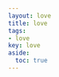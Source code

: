 ```yaml
---
layout: love
title: love 
tags: 
- love
key: love
aside:
  toc: true
---
```


<!doctype html>
<html>
<head>
<meta charset="utf-8">
<title>time</title><!-- 这是网页标题 -->
<style>
body{
  overflow: hidden;
  margin: 0;
}
h1{
  position: fixed;
  top: 50%;
  left: 0;
  width: 100%;
  text-align: center;
  transform:translateY(-50%);
  font-family: 'Love Ya Like A Sister', cursive;
  font-size: 40px;
  color: #c70012;
  padding: 0 20px;
}
h1 span{
    font-size:20px;
}
</style>

</head>
<body>
<h1 id="h1"></h1>
<canvas></canvas> <!--canvas 画布-->

<script>
var canvas = document.querySelector("canvas"),
  ctx = canvas.getContext("2d");

var ww,wh;

function onResize(){
  ww = canvas.width = window.innerWidth;
  wh = canvas.height = window.innerHeight;
}

ctx.strokeStyle = "red";
ctx.shadowBlur = 25;
ctx.shadowColor = "hsla(0, 100%, 60%,0.5)";

var precision = 100;
var hearts = [];
var mouseMoved = false;
function onMove(e){
  mouseMoved = true;
  if(e.type === "touchmove"){
    hearts.push(new Heart(e.touches[0].clientX, e.touches[0].clientY));
    hearts.push(new Heart(e.touches[0].clientX, e.touches[0].clientY));
  }
  else{
    hearts.push(new Heart(e.clientX, e.clientY));
    hearts.push(new Heart(e.clientX, e.clientY));
  }
}

var Heart = function(x,y){
  this.x = x || Math.random()*ww;
  this.y = y || Math.random()*wh;
  this.size = Math.random()*2 + 1;
  this.shadowBlur = Math.random() * 10;
  this.speedX = (Math.random()+0.2-0.6) * 8;
  this.speedY = (Math.random()+0.2-0.6) * 8;
  this.speedSize = Math.random()*0.05 + 0.01;
  this.opacity = 1;
  this.vertices = [];
  for (var i = 0; i < precision; i++) {
    var step = (i / precision - 0.5) * (Math.PI * 2);
    var vector = {
      x : (15 * Math.pow(Math.sin(step), 3)),
      y : -(13 * Math.cos(step) - 5 * Math.cos(2 * step) - 2 * Math.cos(3 * step) - Math.cos(4 * step)) 
    }
    this.vertices.push(vector);
  }
}

Heart.prototype.draw = function(){
  this.size -= this.speedSize;
  this.x += this.speedX;
  this.y += this.speedY;
  ctx.save();
  ctx.translate(-1000,this.y);
  ctx.scale(this.size, this.size);
  ctx.beginPath();
  for (var i = 0; i < precision; i++) {
    var vector = this.vertices[i];
    ctx.lineTo(vector.x, vector.y);
  }
  ctx.globalAlpha = this.size;
  ctx.shadowBlur = Math.round((3 - this.size) * 10);
  ctx.shadowColor = "hsla(0, 100%, 60%,0.5)";
  ctx.shadowOffsetX = this.x + 1000;
  ctx.globalCompositeOperation = "screen"
  ctx.closePath();
  ctx.fill()
  ctx.restore();
};


function render(a){
  requestAnimationFrame(render);

  hearts.push(new Heart())
  ctx.clearRect(0,0,ww,wh);
  for (var i = 0; i < hearts.length; i++) {
    hearts[i].draw();
    if(hearts[i].size <= 0){
      hearts.splice(i,1);
      i--;
    }
  }
}


onResize();
window.addEventListener("mousemove", onMove);
window.addEventListener("touchmove", onMove);
window.addEventListener("resize", onResize);
requestAnimationFrame(render);

window.onload=function starttime(){
        time(h1,'2023,9,1');     // 在一起的时间
        ptimer = setTimeout(starttime,1000); // 添加计时器
}

    function time(obj,futimg){
        var nowtime = new Date().getTime(); // 现在时间转换为时间戳
        var futruetime =  new Date(futimg).getTime(); // 未来时间转换为时间戳
        var msec = nowtime-futruetime; // 毫秒 未来时间-现在时间
        var time = (msec/1000);  // 毫秒/1000
        var day = parseInt(time/86400); // 天  24*60*60*1000 
        var hour = parseInt(time/3600)-24*day;    // 小时 60*60 总小时数-过去的小时数=现在的小时数 
        var minute = parseInt(time%3600/60); // 分 -(day*24) 以60秒为一整份 取余 剩下秒数 秒数/60 就是分钟数
        var second = parseInt(time%60);  // 以60秒为一整份 取余 剩下秒数
        obj.innerHTML="宝贝<br>我们已经认识：<br>"+day+"天"+hour+"小时"+minute+"分"+second+"秒"+"了<br><span>新年马上来了。<br>不管面临多大的压力,不管前面的路如何崎岖.<br>不管经历过什么,我仍坚信最浪漫的事就是和你一起慢慢变老.<br>相信中间的计时器,将永远继续下去,直至数据溢出.</span>"

        return true;
    }
</script>

</body>
</html>
